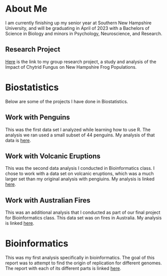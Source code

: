 # About Me
I am currently finishing up my senior year at Southern New Hampshire University, and will be graduating in April of 2023 with a Bachelors of Science in Biology and minors in Psychology, Neuroscience, and Research. 

## Research Project
[Here](https://hdl.handle.net/10474/3709) is the link to my group research project, a study and analysis of the Impact of Chytrid Fungus on New Hampshire Frog Populations. 

#

# Biostatistics
Below are some of the projects I have done in Biostatistics.

## Work with Penguins

This was the first data set I analyzed while learning how to use R. The analysis we ran used a small subset of 44 penguins. My analysis of that data is [here](https://melaniedube.github.io/BioStatisticsAnalysis/PalmerPenguinsAnalysis.html). 


## Work with Volcanic Eruptions

This was the second data analysis I conducted in Bioinformatics class. I chose to work with a data set on volcanic eruptions, which was a much larger set than my original analysis with pengiuins. My analysis is linked [here](https://melaniedube.github.io/BioStatisticsAnalysis/VolcanicEruptionsAnalysis.html).

## Work with Australian Fires
This was an additional analysis that I conducted as part of our final project for Bioinformatics class. This data set was on fires in Australia. My analysis is linked [here]().

#

# Bioinformatics
This was my first analysis specifically in bioinformatics. The goal of this report was to attempt to find the origin of replication for different genomes. The report with each of its different parts is linked [here](https://agmath.github.io/BIO4ST1_Group2/Replication_Melanie_Dube.html).
